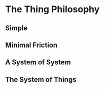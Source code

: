 # The Thing Philosophy

## Simple

## Minimal Friction

## A System of System

## The System of Things
